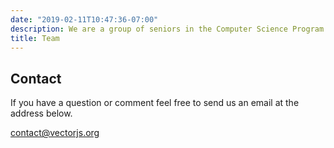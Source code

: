 ```yaml
---
date: "2019-02-11T10:47:36-07:00"
description: We are a group of seniors in the Computer Science Program at the University of Utah.
title: Team
---
```


## Contact

If you have a question or comment feel free to send us an email at the address below.

<a href="mailto:contact@vectorjs.org" target="_blank">contact@vectorjs.org</a>
